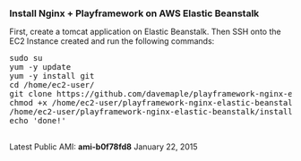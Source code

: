 <h3 style="margin-bottom: 0.5em;">Install Nginx + Playframework on AWS Elastic Beanstalk</h3>
<p>
First, create a tomcat application on Elastic Beanstalk. Then SSH onto the EC2 Instance created and run the following commands:
</p>


<pre>
sudo su
yum -y update
yum -y install git
cd /home/ec2-user/
git clone https://github.com/davemaple/playframework-nginx-elastic-beanstalk.git
chmod +x /home/ec2-user/playframework-nginx-elastic-beanstalk/install_nginx_play.sh
/home/ec2-user/playframework-nginx-elastic-beanstalk/install_nginx_play.sh
echo 'done!'

</pre>

<p>
Latest Public AMI: <strong>ami-b0f78fd8</strong> January 22, 2015  
</p>